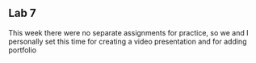 ## Lab 7
This week there were no separate assignments for practice, so we and I personally set this time for creating a video presentation and for adding portfolio